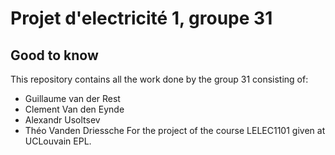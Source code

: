 # Projet d'electricité 1, groupe 31

## Good to know
This repository contains all the work done by the group 31 consisting of:
- Guillaume van der Rest
- Clement Van den Eynde
- Alexandr Usoltsev
- Théo Vanden Driessche
For the project of the course LELEC1101 given at UCLouvain EPL.


